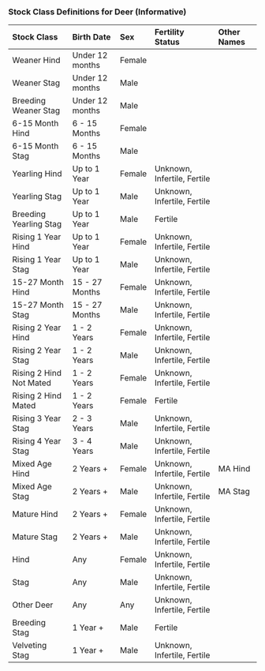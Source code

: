 ### Stock Class Definitions for Deer (Informative)

Stock Class | Birth Date | Sex | Fertility Status | Other Names
:---------- | :--------- | :-- | :--------------- | :----------
Weaner Hind | Under 12 months | Female		
Weaner Stag | Under 12 months | Male		
Breeding Weaner Stag | Under 12 months | Male		
6-15 Month Hind | 6 - 15 Months | Female		
6-15 Month Stag | 6 - 15 Months | Male		
Yearling Hind | Up to 1 Year | Female | Unknown, Infertile, Fertile	
Yearling Stag | Up to 1 Year | Male | Unknown, Infertile, Fertile	
Breeding Yearling Stag | Up to 1 Year | Male | Fertile	
Rising 1 Year Hind | Up to 1 Year | Female | Unknown, Infertile, Fertile	
Rising 1 Year Stag | Up to 1 Year | Male | Unknown, Infertile, Fertile	
15-27 Month Hind | 15 - 27 Months | Female | Unknown, Infertile, Fertile	
15-27 Month Stag | 15 - 27 Months | Male | Unknown, Infertile, Fertile	
Rising 2 Year Hind | 1 - 2 Years | Female | Unknown, Infertile, Fertile	
Rising 2 Year Stag | 1 - 2 Years | Male | Unknown, Infertile, Fertile	
Rising 2 Hind Not Mated | 1 - 2 Years | Female | Unknown, Infertile, Fertile	
Rising 2 Hind Mated | 1 - 2 Years | Female | Fertile	
Rising 3 Year Stag | 2 - 3 Years | Male | Unknown, Infertile, Fertile	
Rising 4 Year Stag | 3 - 4 Years | Male | Unknown, Infertile, Fertile	
Mixed Age Hind | 2 Years + | Female | Unknown, Infertile, Fertile | MA Hind
Mixed Age Stag | 2 Years + | Male | Unknown, Infertile, Fertile | MA Stag
Mature Hind | 2 Years + | Female | Unknown, Infertile, Fertile	
Mature Stag | 2 Years + | Male | Unknown, Infertile, Fertile	
Hind | Any | Female | Unknown, Infertile, Fertile	
Stag | Any | Male | Unknown, Infertile, Fertile	
Other Deer | Any | Any | Unknown, Infertile, Fertile	
Breeding Stag | 1 Year + | Male | Fertile	
Velveting Stag | 1 Year + | Male | Unknown, Infertile, Fertile
